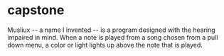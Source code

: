 # capstone

Musliux -- a name I invented -- is a program designed with the hearing impaired in mind. When a note is played from a song
chosen from a pull down menu, a color or light lights up above the note that is played.
